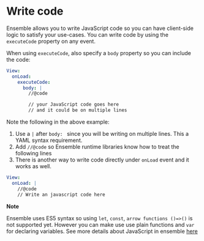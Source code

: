 # Write code

Ensemble allows you to write JavaScript code so you can have client-side logic to satisfy your use-cases. You can write code by using the `executeCode` property on any event.

When using `executeCode`, also specify a `body` property so you can include the code:

```yaml
View:
  onLoad:
    executeCode:
      body: |
        //@code

        // your JavaScript code goes here
        // and it could be on multiple lines
```

Note the following in the above example:

1. Use a `|` after `body: ` since you will be writing on multiple lines. This a YAML syntax requirement.
2. Add `//@code` so Ensemble runtime libraries know how to treat the following lines
3. There is another way to write code directly under `onLoad` event and it works as well.

```yaml
View:
  onLoad: |
    //@code
    // Write an javascript code here
```

**Note**

Ensemble uses ES5 syntax so using `let`, `const`, `arrow functions ()=>()` is not supported yet. However you can make use use plain functions and `var` for declaring variables. See more details about JavaScript in ensemble [here](/build/javascript/README)
